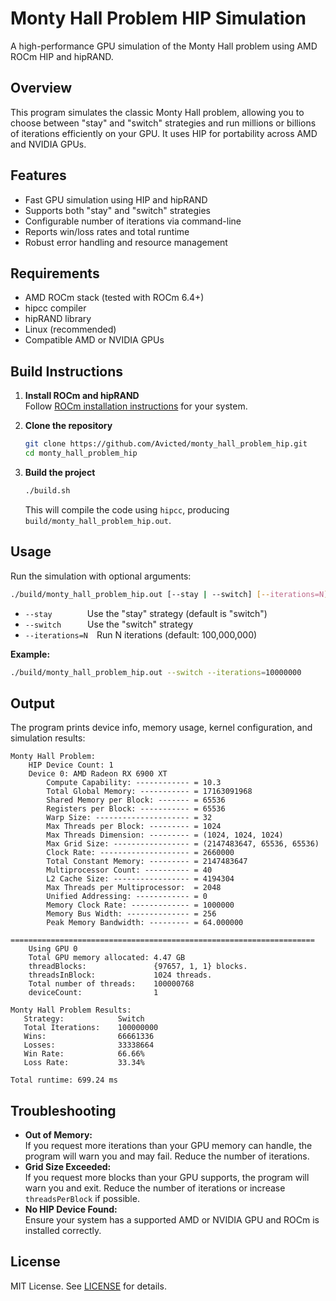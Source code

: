 # Monty Hall Problem HIP Simulation

A high-performance GPU simulation of the Monty Hall problem using AMD ROCm HIP and hipRAND.

## Overview

This program simulates the classic Monty Hall problem, allowing you to choose between "stay" and "switch" strategies and run millions or billions of iterations efficiently on your GPU. It uses HIP for portability across AMD and NVIDIA GPUs.

## Features

- Fast GPU simulation using HIP and hipRAND
- Supports both "stay" and "switch" strategies
- Configurable number of iterations via command-line
- Reports win/loss rates and total runtime
- Robust error handling and resource management

## Requirements

- AMD ROCm stack (tested with ROCm 6.4+)
- hipcc compiler
- hipRAND library
- Linux (recommended)
- Compatible AMD or NVIDIA GPUs

## Build Instructions

1. **Install ROCm and hipRAND**  
   Follow [ROCm installation instructions](https://rocm.docs.amd.com/en/latest/) for your system.

2. **Clone the repository**
   ```sh
   git clone https://github.com/Avicted/monty_hall_problem_hip.git
   cd monty_hall_problem_hip
   ```

3. **Build the project**
   ```sh
   ./build.sh
   ```

   This will compile the code using `hipcc`, producing `build/monty_hall_problem_hip.out`.

## Usage

Run the simulation with optional arguments:

```sh
./build/monty_hall_problem_hip.out [--stay | --switch] [--iterations=N]
```

- `--stay`    Use the "stay" strategy (default is "switch")
- `--switch`   Use the "switch" strategy
- `--iterations=N` Run N iterations (default: 100,000,000)

**Example:**
```sh
./build/monty_hall_problem_hip.out --switch --iterations=10000000
```

## Output

The program prints device info, memory usage, kernel configuration, and simulation results:

```
Monty Hall Problem:
    HIP Device Count: 1
    Device 0: AMD Radeon RX 6900 XT
        Compute Capability: ------------ = 10.3
        Total Global Memory: ----------- = 17163091968
        Shared Memory per Block: ------- = 65536
        Registers per Block: ----------- = 65536
        Warp Size: --------------------- = 32
        Max Threads per Block: --------- = 1024
        Max Threads Dimension: --------- = (1024, 1024, 1024)
        Max Grid Size: ----------------- = (2147483647, 65536, 65536)
        Clock Rate: -------------------- = 2660000
        Total Constant Memory: --------- = 2147483647
        Multiprocessor Count: ---------- = 40
        L2 Cache Size: ----------------- = 4194304
        Max Threads per Multiprocessor:  = 2048
        Unified Addressing: ------------ = 0
        Memory Clock Rate: ------------- = 1000000
        Memory Bus Width: -------------- = 256
        Peak Memory Bandwidth: --------- = 64.000000

====================================================================
    Using GPU 0
    Total GPU memory allocated: 4.47 GB
    threadBlocks:               {97657, 1, 1} blocks.
    threadsInBlock:             1024 threads.
    Total number of threads:    100000768
    deviceCount:                1

Monty Hall Problem Results:
   Strategy:            Switch
   Total Iterations:    100000000
   Wins:                66661336
   Losses:              33338664
   Win Rate:            66.66%
   Loss Rate:           33.34%

Total runtime: 699.24 ms
```

## Troubleshooting

- **Out of Memory:**  
  If you request more iterations than your GPU memory can handle, the program will warn you and may fail. Reduce the number of iterations.
- **Grid Size Exceeded:**  
  If you request more blocks than your GPU supports, the program will warn you and exit. Reduce the number of iterations or increase `threadsPerBlock` if possible.
- **No HIP Device Found:**  
  Ensure your system has a supported AMD or NVIDIA GPU and ROCm is installed correctly.

## License

MIT License. See [LICENSE](LICENSE) for details.
